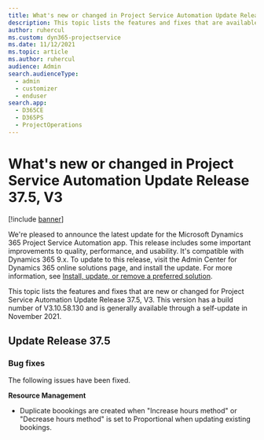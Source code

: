 ```yaml
---
title: What's new or changed in Project Service Automation Update Release 37.5, V3
description: This topic lists the features and fixes that are available in Microsoft Dynamics 365 Project Service Automation Update Release 37.5, V3.
author: ruhercul
ms.custom: dyn365-projectservice
ms.date: 11/12/2021
ms.topic: article
ms.author: ruhercul
audience: Admin
search.audienceType: 
  - admin
  - customizer
  - enduser
search.app: 
  - D365CE
  - D365PS
  - ProjectOperations
---
```


# What's new or changed in Project Service Automation Update Release 37.5, V3

[!include [banner](../includes/psa-now-project-operations.md)]

We're pleased to announce the latest update for the Microsoft Dynamics 365 Project Service Automation app. This release includes some important improvements to quality, performance, and usability. It's compatible with Dynamics 365 9.x. To update to this release, visit the Admin Center for Dynamics 365 online solutions page, and install the update. For more information, see [Install, update, or remove a preferred solution](/power-platform/admin/install-remove-preferred-solution).

This topic lists the features and fixes that are new or changed for Project Service Automation Update Release 37.5, V3. This version has a build number of V3.10.58.130 and is generally available through a self-update in November 2021.

## Update Release 37.5

### Bug fixes

The following issues have been fixed.

**Resource Management**
- Duplicate boookings are created when "Increase hours method" or "Decrease hours method" is set to Proportional when updating existing bookings.
